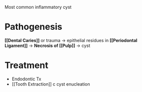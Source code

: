 Most common inflammatory cyst

# Pathogenesis
**[[Dental Caries]]** or trauma -> epithelial residues in **[[Periodontal Ligament]]** -> **Necrosis of [[Pulp]]** -> cyst

# Treatment
- Endodontic Tx
- [[Tooth Extraction]] c cyst enucleation
